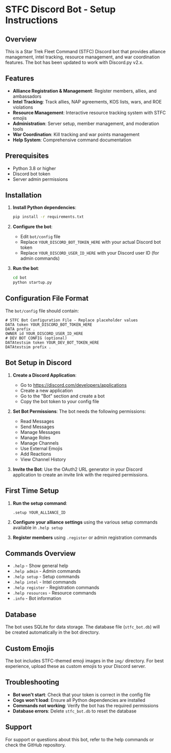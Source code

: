 # STFC Discord Bot - Setup Instructions

## Overview
This is a Star Trek Fleet Command (STFC) Discord bot that provides alliance management, intel tracking, resource management, and war coordination features. The bot has been updated to work with Discord.py v2.x.

## Features
- **Alliance Registration & Management**: Register members, allies, and ambassadors
- **Intel Tracking**: Track allies, NAP agreements, KOS lists, wars, and ROE violations
- **Resource Management**: Interactive resource tracking system with STFC emojis
- **Administration**: Server setup, member management, and moderation tools
- **War Coordination**: Kill tracking and war points management
- **Help System**: Comprehensive command documentation

## Prerequisites
- Python 3.8 or higher
- Discord bot token
- Server admin permissions

## Installation

1. **Install Python dependencies**:
   ```bash
   pip install -r requirements.txt
   ```

2. **Configure the bot**:
   - Edit `bot/config` file
   - Replace `YOUR_DISCORD_BOT_TOKEN_HERE` with your actual Discord bot token
   - Replace `YOUR_DISCORD_USER_ID_HERE` with your Discord user ID (for admin commands)

3. **Run the bot**:
   ```bash
   cd bot
   python startup.py
   ```

## Configuration File Format
The `bot/config` file should contain:
```
# STFC Bot Configuration File - Replace placeholder values
DATA token YOUR_DISCORD_BOT_TOKEN_HERE
DATA prefix .
OWNER id YOUR_DISCORD_USER_ID_HERE
# DEV BOT CONFIG (optional)
DATAtestsim token YOUR_DEV_BOT_TOKEN_HERE
DATAtestsim prefix .
```

## Bot Setup in Discord

1. **Create a Discord Application**:
   - Go to https://discord.com/developers/applications
   - Create a new application
   - Go to the "Bot" section and create a bot
   - Copy the bot token to your config file

2. **Set Bot Permissions**:
   The bot needs the following permissions:
   - Read Messages
   - Send Messages
   - Manage Messages
   - Manage Roles
   - Manage Channels
   - Use External Emojis
   - Add Reactions
   - View Channel History

3. **Invite the Bot**:
   Use the OAuth2 URL generator in your Discord application to create an invite link with the required permissions.

## First Time Setup

1. **Run the setup command**:
   ```
   .setup YOUR_ALLIANCE_ID
   ```

2. **Configure your alliance settings** using the various setup commands available in `.help setup`

3. **Register members** using `.register` or admin registration commands

## Commands Overview

- `.help` - Show general help
- `.help admin` - Admin commands
- `.help setup` - Setup commands  
- `.help intel` - Intel commands
- `.help register` - Registration commands
- `.help resources` - Resource commands
- `.info` - Bot information

## Database
The bot uses SQLite for data storage. The database file (`stfc_bot.db`) will be created automatically in the bot directory.

## Custom Emojis
The bot includes STFC-themed emoji images in the `img/` directory. For best experience, upload these as custom emojis to your Discord server.

## Troubleshooting

- **Bot won't start**: Check that your token is correct in the config file
- **Cogs won't load**: Ensure all Python dependencies are installed
- **Commands not working**: Verify the bot has the required permissions
- **Database errors**: Delete `stfc_bot.db` to reset the database

## Support
For support or questions about this bot, refer to the help commands or check the GitHub repository.